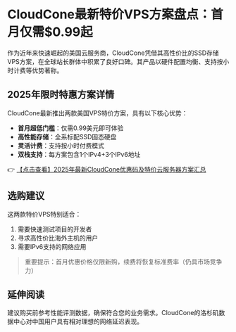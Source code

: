 # CloudCone最新特价VPS方案盘点：首月仅需$0.99起

作为近年来快速崛起的美国云服务商，CloudCone凭借其高性价比的SSD存储VPS方案，在全球站长群体中积累了良好口碑。其产品以硬件配置均衡、支持按小时计费等优势著称。

## 2025年限时特惠方案详情

CloudCone最新推出两款美国VPS特价方案，具有以下核心优势：

- **首月超低门槛**：仅需0.99美元即可体验
- **高性能存储**：全系标配SSD固态硬盘
- **灵活计费**：支持按小时付费模式
- **双栈支持**：每方案包含1个IPv4+3个IPv6地址

👉 [【点击查看】2025年最新CloudCone优惠码及特价云服务器方案汇总](https://bit.ly/Cloudcone)

## 选购建议

这两款特价VPS特别适合：
1. 需要快速测试项目的开发者
2. 寻求高性价比海外主机的用户
3. 需要IPv6支持的网络应用

> 重要提示：首月优惠价格仅限新购，续费将恢复标准费率（仍具市场竞争力）

## 延伸阅读

建议购买前参考性能评测数据，确保符合您的业务需求。CloudCone的洛杉矶数据中心对中国用户具有相对理想的网络延迟表现。